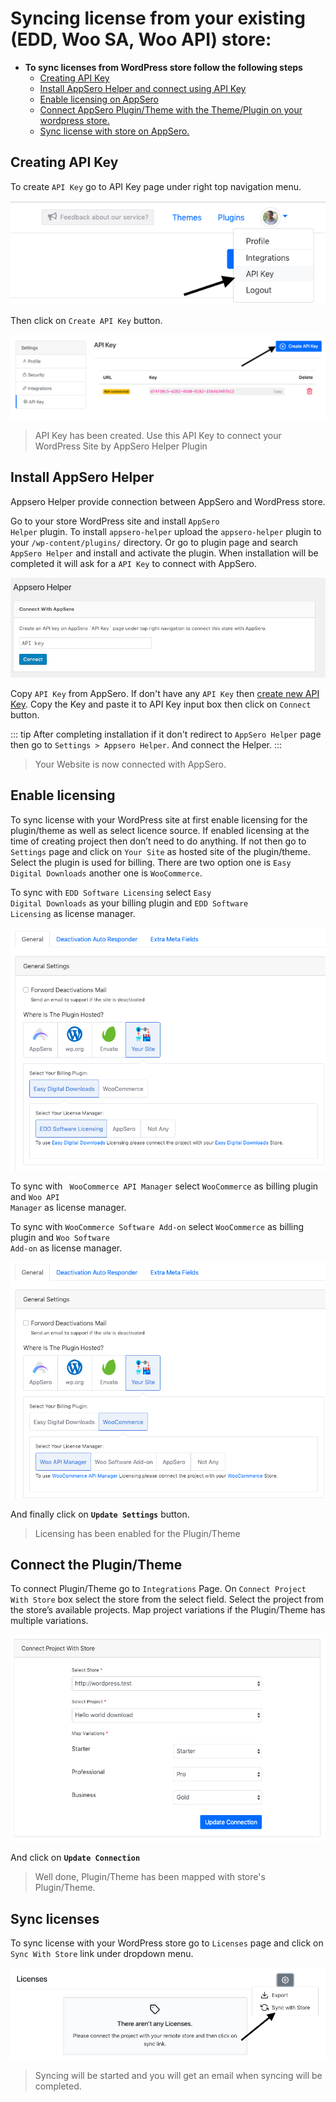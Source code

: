 # Syncing license from your existing (EDD, Woo SA, Woo API) store:

- **To sync licenses from WordPress store follow the following steps**
    - [Creating API Key](#creating-api-key)
    - [Install AppSero Helper and connect using API Key](#install-appsero-helper)
    - [Enable licensing on AppSero](#enable-licensing)
    - [Connect AppSero Plugin/Theme with the Theme/Plugin on your wordpress store.](#connect-the-plugin-theme)
    - [Sync license with store on AppSero.](#sync-licenses)

## Creating API Key

To create <code>API Key</code> go to API Key page under right top navigation menu.

![API Key](../images/api-key/1.png)

Then click on <code>Create API Key</code> button.

![Create API Key](../images/api-key/2.png)

> API Key has been created. Use this API Key to connect your WordPress Site by AppSero Helper Plugin

## Install AppSero Helper

Appsero Helper provide connection between AppSero and WordPress store.

Go to your store WordPress site and install <code>AppSero Helper</code> plugin. To install `appsero-helper` upload the `appsero-helper` plugin to your `/wp-content/plugins/` directory. Or go to plugin page and search `AppSero Helper` and install and activate the plugin. When installation will be completed it will ask for a `API Key` to connect with AppSero.
 
 ![Activate AppSero Helper](../images/api-key/activate-wordpress.png)
 
 Copy `API Key` from AppSero. If don't have any `API Key` then [create new API Key](/). Copy the Key and paste it to API Key input box then click on `Connect` button.
 
 ::: tip
 After completing installation if it don't redirect to `AppSero Helper` page then go to `Settings > Appsero Helper`. And connect the Helper.
 :::

> Your Website is now connected with AppSero.

## Enable licensing

To sync license with your WordPress site at first enable licensing for the plugin/theme as well as select licence source. If enabled licensing at the time of creating project then don’t need to do anything. If not then go to <code>Settings</code> page and click on <code>Your Site</code> as hosted site of the plugin/theme. Select the plugin is used for billing. There are two option one is <code>Easy Digital Downloads</code> another one is <code>WooCommerce</code>.  

To sync with <code>EDD Software Licensing</code> select <code>Easy Digital Downloads</code> as your billing plugin and <code>EDD Software Licensing</code> as license manager. 

![General Settings](../images/settings/1.png)

To sync with <code> WooCommerce API Manager</code> select <code>WooCommerce</code> as billing plugin and <code>Woo API Manager</code> as license manager. 
               
To sync with <code>WooCommerce Software Add-on</code> select <code>WooCommerce</code> as billing plugin and <code>Woo Software Add-on</code> as license manager. 

![General Settings](../images/settings/2.png)

And finally click on **<code>Update Settings</code>** button.

> Licensing has been enabled for the Plugin/Theme


## Connect the Plugin/Theme

To connect Plugin/Theme go to <code>Integrations</code> Page. On <code>Connect Project With Store</code> box select the store from the select field. 
Select the project from the store’s available projects. Map project variations if the Plugin/Theme has multiple variations. 

![Connect Project With Store](../images/api-key/3.png)

And click on **<code>Update Connection</code>**

> Well done, Plugin/Theme has been mapped with store's Plugin/Theme.


## Sync licenses

To sync license with your WordPress store go to <code>Licenses</code> page and click on <code>Sync With Store</code> link under dropdown menu.

![API Key](../images/license-syncing.png)

> Syncing will be started and you will get an email when syncing will be completed. 

